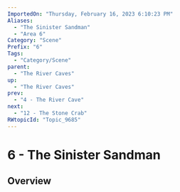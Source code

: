 ```yaml
---
ImportedOn: "Thursday, February 16, 2023 6:10:23 PM"
Aliases:
  - "The Sinister Sandman"
  - "Area 6"
Category: "Scene"
Prefix: "6"
Tags:
  - "Category/Scene"
parent:
  - "The River Caves"
up:
  - "The River Caves"
prev:
  - "4 - The River Cave"
next:
  - "12 - The Stone Crab"
RWtopicId: "Topic_9685"
---
```

# 6 - The Sinister Sandman
## Overview
